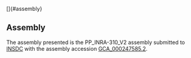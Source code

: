 []{#assembly}

Assembly
--------

The assembly presented is the PP\_INRA-310\_V2 assembly submitted to
[INSDC](http://www.insdc.org) with the assembly accession
[GCA\_000247585.2](http://www.ebi.ac.uk/ena/data/view/GCA_000247585.2).
